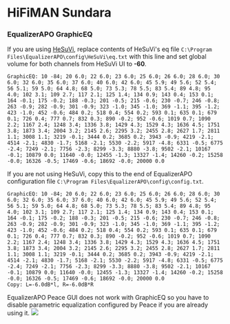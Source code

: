 # HiFiMAN Sundara
### EqualizerAPO GraphicEQ
If you are using [HeSuVi](https://sourceforge.net/projects/hesuvi/), replace contents of HeSuVi's eq file `C:\Program Files\EqualizerAPO\config\HeSuVi\eq.txt` with this line and set global volume for both channels from HeSuVi UI to **-60**.
```
GraphicEQ: 10 -84; 20 6.0; 22 6.0; 23 6.0; 25 6.0; 26 6.0; 28 6.0; 30 6.0; 32 6.0; 35 6.0; 37 6.0; 40 6.0; 42 6.0; 45 5.9; 49 5.6; 52 5.4; 56 5.1; 59 5.0; 64 4.8; 68 5.0; 73 5.3; 78 5.5; 83 5.4; 89 4.8; 95 4.0; 102 3.1; 109 2.7; 117 2.1; 125 1.4; 134 0.9; 143 0.4; 153 0.1; 164 -0.1; 175 -0.2; 188 -0.3; 201 -0.5; 215 -0.6; 230 -0.7; 246 -0.8; 263 -0.9; 282 -0.9; 301 -0.9; 323 -1.0; 345 -1.0; 369 -1.1; 395 -1.2; 423 -1.0; 452 -0.6; 484 0.2; 518 0.4; 554 0.2; 593 0.1; 635 0.1; 679 0.1; 726 0.4; 777 0.7; 832 0.3; 890 -0.2; 952 -0.6; 1019 0.7; 1090 2.2; 1167 2.4; 1248 3.4; 1336 3.8; 1429 4.3; 1529 4.3; 1636 4.5; 1751 3.8; 1873 3.4; 2004 3.2; 2145 2.6; 2295 3.2; 2455 2.8; 2627 1.7; 2811 1.1; 3008 1.1; 3219 -0.1; 3444 0.2; 3685 0.2; 3943 -0.9; 4219 -2.1; 4514 -2.1; 4830 -1.7; 5168 -2.1; 5530 -2.2; 5917 -4.8; 6331 -0.5; 6775 -2.4; 7249 -2.1; 7756 -2.3; 8299 -3.3; 8880 -3.8; 9502 -2.1; 10167 -0.1; 10879 0.0; 11640 -0.0; 12455 -1.3; 13327 -1.4; 14260 -0.2; 15258 -0.0; 16326 -0.5; 17469 -0.6; 18692 -0.0; 20000 0.0
```
If you are not using HeSuVi, copy this to the end of EqualizerAPO configuration file `C:\Program Files\EqualizerAPO\config\config.txt`.
```
GraphicEQ: 10 -84; 20 6.0; 22 6.0; 23 6.0; 25 6.0; 26 6.0; 28 6.0; 30 6.0; 32 6.0; 35 6.0; 37 6.0; 40 6.0; 42 6.0; 45 5.9; 49 5.6; 52 5.4; 56 5.1; 59 5.0; 64 4.8; 68 5.0; 73 5.3; 78 5.5; 83 5.4; 89 4.8; 95 4.0; 102 3.1; 109 2.7; 117 2.1; 125 1.4; 134 0.9; 143 0.4; 153 0.1; 164 -0.1; 175 -0.2; 188 -0.3; 201 -0.5; 215 -0.6; 230 -0.7; 246 -0.8; 263 -0.9; 282 -0.9; 301 -0.9; 323 -1.0; 345 -1.0; 369 -1.1; 395 -1.2; 423 -1.0; 452 -0.6; 484 0.2; 518 0.4; 554 0.2; 593 0.1; 635 0.1; 679 0.1; 726 0.4; 777 0.7; 832 0.3; 890 -0.2; 952 -0.6; 1019 0.7; 1090 2.2; 1167 2.4; 1248 3.4; 1336 3.8; 1429 4.3; 1529 4.3; 1636 4.5; 1751 3.8; 1873 3.4; 2004 3.2; 2145 2.6; 2295 3.2; 2455 2.8; 2627 1.7; 2811 1.1; 3008 1.1; 3219 -0.1; 3444 0.2; 3685 0.2; 3943 -0.9; 4219 -2.1; 4514 -2.1; 4830 -1.7; 5168 -2.1; 5530 -2.2; 5917 -4.8; 6331 -0.5; 6775 -2.4; 7249 -2.1; 7756 -2.3; 8299 -3.3; 8880 -3.8; 9502 -2.1; 10167 -0.1; 10879 0.0; 11640 -0.0; 12455 -1.3; 13327 -1.4; 14260 -0.2; 15258 -0.0; 16326 -0.5; 17469 -0.6; 18692 -0.0; 20000 0.0
Copy: L=-6.0dB*l, R=-6.0dB*R
```
EqualizerAPO Peace GUI does not work with GraphicEQ so you have to disable parametric equalization configured by Peace if you are already using it.
![](https://raw.githubusercontent.com/jaakkopasanen/AutoEq/master/results/Sonoma%20Model%20One/innerfidelity/onear/HiFiMAN%20Sundara/HiFiMAN%20Sundara.png)
